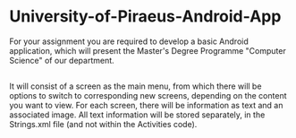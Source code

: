 # University-of-Piraeus-Android-App
For your assignment you are required to develop a basic Android application, which will present the Master's Degree Programme "Computer Science" of our department.
##
It will consist of a screen as the main menu, from which there will be options to switch to corresponding new screens, depending on the content you want to view.
For each screen, there will be information as text and an associated image. All text information will be stored separately, in the Strings.xml file (and not within the Activities code).

